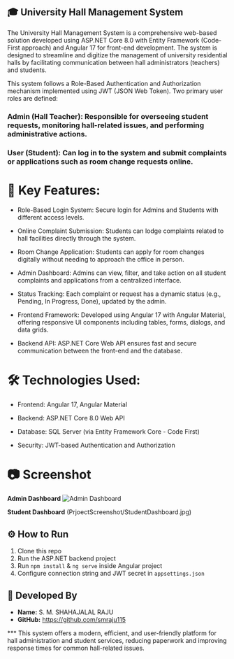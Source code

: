 ##  🎓  University Hall Management System
The University Hall Management System is a comprehensive web-based solution developed using ASP.NET Core 8.0 with Entity Framework (Code-First approach) and Angular 17 for front-end development. The system is designed to streamline and digitize the management of university residential halls by facilitating communication between hall administrators (teachers) and students.

This system follows a Role-Based Authentication and Authorization mechanism implemented using JWT (JSON Web Token). Two primary user roles are defined:

### Admin (Hall Teacher): Responsible for overseeing student requests, monitoring hall-related issues, and performing administrative actions.

### User (Student): Can log in to the system and submit complaints or applications such as room change requests online.

#  🚀  Key Features:
 * Role-Based Login System:
  Secure login for Admins and Students with different access levels.

 * Online Complaint Submission:
  Students can lodge complaints related to hall facilities directly through the system.

  * Room Change Application: 
    Students can apply for room changes digitally without needing to approach the office in person.

  * Admin Dashboard: 
   Admins can view, filter, and take action on all student complaints and applications from a centralized interface.

  * Status Tracking: 
   Each complaint or request has a dynamic status (e.g., Pending, In Progress, Done), updated by the admin.

  * Frontend Framework: 
   Developed using Angular 17 with Angular Material, offering responsive UI components including tables, forms, dialogs, and data grids.

  * Backend API: 
   ASP.NET Core Web API ensures fast and secure communication between the front-end and the database.

#  🛠️ Technologies Used:
* Frontend: Angular 17, Angular Material

* Backend: ASP.NET Core 8.0 Web API

* Database: SQL Server (via Entity Framework Core - Code First)

* Security: JWT-based Authentication and Authorization
 
# 📷 Screenshot

**Admin Dashboard**
![Admin Dashboard](PrjoectScreenshot/AdminDashboard.jpg)

**Student Dashboard**
 (PrjoectScreenshot/StudentDashboard.jpg)
 
## ⚙️ How to Run

1. Clone this repo
2. Run the ASP.NET backend project
3. Run `npm install` & `ng serve` inside Angular project
4. Configure connection string and JWT secret in `appsettings.json`


## 🙌 Developed By

- **Name:** S. M. SHAHAJALAL RAJU
- **GitHub:** https://github.com/smraju115



*** This system offers a modern, efficient, and user-friendly platform for hall administration and student services, reducing paperwork and improving response times for common hall-related issues.
